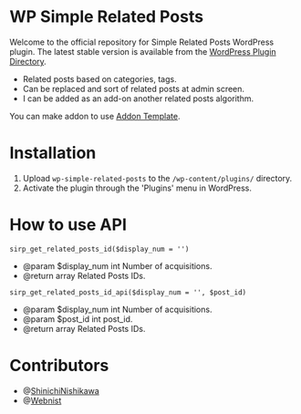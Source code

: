 WP Simple Related Posts
====================
Welcome to the official repository for Simple Related Posts WordPress plugin.
The latest stable version is available from the [WordPress Plugin Directory](https://wordpress.org/plugins/wp-simple-related-posts/).

- Related posts based on categories, tags.
- Can be replaced and sort of related posts at admin screen.
- I can be added as an add-on another related posts algorithm.

You can make addon to use [Addon Template](https://github.com/horike37/wp-simple-related-posts-addon-template/).

# Installation
1. Upload `wp-simple-related-posts` to the `/wp-content/plugins/` directory.
2. Activate the plugin through the 'Plugins' menu in WordPress.

# How to use API
`sirp_get_related_posts_id($display_num = '')`
- @param $display_num int Number of acquisitions.
- @return array Related Posts IDs.


`sirp_get_related_posts_id_api($display_num = '', $post_id)`
- @param $display_num int Number of acquisitions.
- @param $post_id int post_id.
- @return array Related Posts IDs.

# Contributors
- @[ShinichiNishikawa](https://github.com/ShinichiNishikawa)
- @[Webnist](https://github.com/Webnist)
